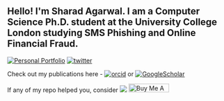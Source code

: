 ## Hello! I'm Sharad Agarwal. I am a Computer Science Ph.D. student at the University College London studying SMS Phishing and Online Financial Fraud. 
[![Personal Portfolio](https://img.shields.io/badge/portfolio-sharad1126.github.io-&?logo=github)](https://sharad1126.github.io/) [![twitter](https://img.shields.io/twitter/follow/shad1126?style=social)](https://twitter.com/shad1126)

Check out my publications here - [![orcid](https://img.shields.io/badge/Orcid-sharadagarwal-&?logo=orcid)](https://orcid.org/0000-0002-6492-5390) or [![GoogleScholar](https://img.shields.io/badge/GoogleScholar-sharadagarwal-blue&?logo=google-scholar)](https://scholar.google.com/citations?user=yRVFJp8AAAAJ&hl=en)

If any of my repo helped you, consider [![](https://img.shields.io/static/v1?label=Sponsor&message=%E2%9D%A4&logo=GitHub&color=%23fe8e86)](https://github.com/sponsors/sharad1126)
<a href="https://www.buymeacoffee.com/sharad1126" target="_blank"><img src="https://cdn.buymeacoffee.com/buttons/default-orange.png" alt="Buy Me A Coffee" height="20" width="93"></a>

